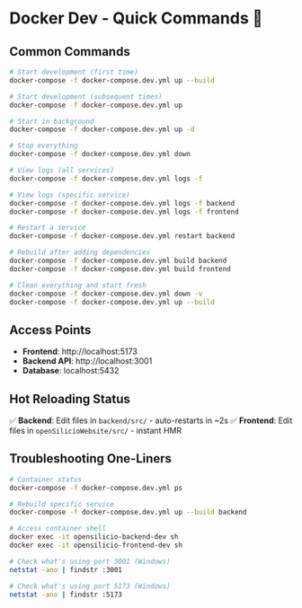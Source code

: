 # Docker Dev - Quick Commands 🚀

## Common Commands

```bash
# Start development (first time)
docker-compose -f docker-compose.dev.yml up --build

# Start development (subsequent times)
docker-compose -f docker-compose.dev.yml up

# Start in background
docker-compose -f docker-compose.dev.yml up -d

# Stop everything
docker-compose -f docker-compose.dev.yml down

# View logs (all services)
docker-compose -f docker-compose.dev.yml logs -f

# View logs (specific service)
docker-compose -f docker-compose.dev.yml logs -f backend
docker-compose -f docker-compose.dev.yml logs -f frontend

# Restart a service
docker-compose -f docker-compose.dev.yml restart backend

# Rebuild after adding dependencies
docker-compose -f docker-compose.dev.yml build backend
docker-compose -f docker-compose.dev.yml build frontend

# Clean everything and start fresh
docker-compose -f docker-compose.dev.yml down -v
docker-compose -f docker-compose.dev.yml up --build
```

## Access Points

- **Frontend**: http://localhost:5173
- **Backend API**: http://localhost:3001
- **Database**: localhost:5432

## Hot Reloading Status

✅ **Backend**: Edit files in `backend/src/` - auto-restarts in ~2s
✅ **Frontend**: Edit files in `openSilicioWebsite/src/` - instant HMR

## Troubleshooting One-Liners

```bash
# Container status
docker-compose -f docker-compose.dev.yml ps

# Rebuild specific service
docker-compose -f docker-compose.dev.yml up --build backend

# Access container shell
docker exec -it opensilicio-backend-dev sh
docker exec -it opensilicio-frontend-dev sh

# Check what's using port 3001 (Windows)
netstat -ano | findstr :3001

# Check what's using port 5173 (Windows)
netstat -ano | findstr :5173
```

